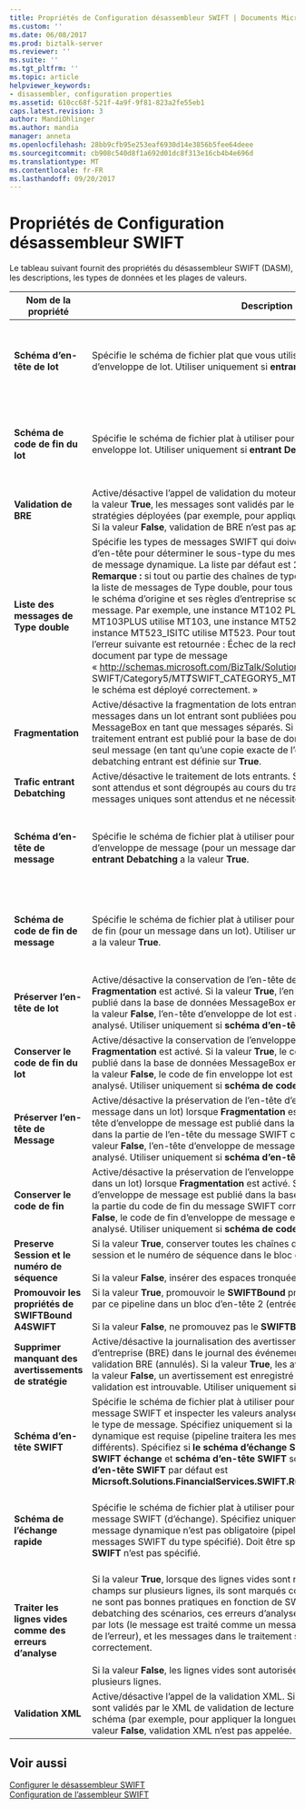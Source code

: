 ```yaml
---
title: Propriétés de Configuration désassembleur SWIFT | Documents Microsoft
ms.custom: ''
ms.date: 06/08/2017
ms.prod: biztalk-server
ms.reviewer: ''
ms.suite: ''
ms.tgt_pltfrm: ''
ms.topic: article
helpviewer_keywords:
- disassembler, configuration properties
ms.assetid: 610cc68f-521f-4a9f-9f81-823a2fe55eb1
caps.latest.revision: 3
author: MandiOhlinger
ms.author: mandia
manager: anneta
ms.openlocfilehash: 28bb9cfb95e253eaf6930d14e3856b5fee64deee
ms.sourcegitcommit: cb908c540d8f1a692d01dc8f313e16cb4b4e696d
ms.translationtype: MT
ms.contentlocale: fr-FR
ms.lasthandoff: 09/20/2017
---
```

# <a name="swift-disassembler-configuration-properties"></a>Propriétés de Configuration désassembleur SWIFT
Le tableau suivant fournit des propriétés du désassembleur SWIFT (DASM), les descriptions, les types de données et les plages de valeurs.  
  
|Nom de la propriété| Description|Type de données|Plage de valeurs|  
|-------------------|-----------------|---------------|-----------------|  
|**Schéma d’en-tête de lot**|Spécifie le schéma de fichier plat que vous utilisez pour l’analyse de l’en-tête d’enveloppe de lot. Utiliser uniquement si **entrant Debatching** a la valeur **True**.|Chaîne|Aucun ou n’importe quel nom de schéma déployé|  
|**Schéma de code de fin du lot**|Spécifie le schéma de fichier plat à utiliser pour l’analyse du code de fin enveloppe lot. Utiliser uniquement si **entrant Debatching** a la valeur **True**.|Chaîne|Aucun ou n’importe quel nom de schéma déployé|  
|**Validation de BRE**|Active/désactive l’appel de validation du moteur de règles d’entreprise (BRE). Si la valeur **True**, les messages sont validés par le moteur BRE par rapport aux stratégies déployées (par exemple, pour appliquer des règles de réseau SWIFT). Si la valeur **False**, validation de BRE n’est pas appelée.|Booléen|True, False|  
|**Liste des messages de Type double**|Spécifie les types de messages SWIFT qui doivent inspecter un deuxième champ d’en-tête pour déterminer le sous-type du message lors de la résolution de type de message dynamique. La liste par défaut est **102 103 521 523 574**. **Remarque :** si tout ou partie des chaînes de type de message sont supprimés de la liste de messages de Type double, pour tous les messages autres que MT574, le schéma d’origine et ses règles d’entreprise sont utilisés dans le traitement du message. Par exemple, une instance MT102 PLUS utilise MT102, une instance MT103PLUS utilise MT103, une instance MT521_ISITC utilise MT521, et une instance MT523_ISITC utilise MT523. Pour toutes les instances de MT574, l’erreur suivante est retournée : Échec de la recherche de spécification de document par type de message « http://schemas.microsoft.com/BizTalk/Solutions/FinancialServices/ SWIFT/Category5/MT&#574;SWIFT_CATEGORY5_MT574_Interchange ». Vérifiez que le schéma est déployé correctement. »|Chaîne|Liste séparée par espace de 3 chiffres|  
|**Fragmentation**|Active/désactive la fragmentation de lots entrants. Si la valeur **True**, les messages dans un lot entrant sont publiées pour la base de données MessageBox en tant que messages séparés. Si la valeur **False**, la totalité du traitement entrant est publié pour la base de données MessageBox en tant qu’un seul message (en tant qu’une copie exacte de l’entrée). Utilisez uniquement si debatching entrant est définie sur **True**.|Booléen|True, False|  
|**Trafic entrant Debatching**|Active/désactive le traitement de lots entrants. Si la valeur **True**, lots entrants sont attendus et sont dégroupés au cours du traitement. Si la valeur **False**, messages uniques sont attendus et ne nécessitent pas de debatching.|Booléen|True, False|  
|**Schéma d’en-tête de message**|Spécifie le schéma de fichier plat à utiliser pour l’analyse de l’en-tête d’enveloppe de message (pour un message dans un lot). Utiliser uniquement si **entrant Debatching** a la valeur **True**.|Chaîne|Aucun ou n’importe quel nom de schéma déployé|  
|**Schéma de code de fin de message**|Spécifie le schéma de fichier plat à utiliser pour l’analyse de l’enveloppe le code de fin (pour un message dans un lot). Utiliser uniquement si **entrant Debatching** a la valeur **True**.|Chaîne|Aucun ou n’importe quel nom de schéma déployé|  
|**Préserver l’en-tête de lot**|Active/désactive la conservation de l’en-tête de l’enveloppe par lots lorsque **Fragmentation** est activé. Si la valeur **True**, l’en-tête d’enveloppe de lot est publié dans la base de données MessageBox en tant qu’un message distinct. Si la valeur **False**, l’en-tête d’enveloppe de lot est abandonné une fois qu’il est analysé. Utiliser uniquement si **schéma d’en-tête de lot** est spécifié.|Booléen|True, False|  
|**Conserver le code de fin du lot**|Active/désactive la conservation de l’enveloppe de lot remorque lorsque **Fragmentation** est activé. Si la valeur **True**, le code de fin enveloppe lot est publié dans la base de données MessageBox en tant qu’un message distinct. Si la valeur **False**, le code de fin enveloppe lot est abandonné une fois qu’il est analysé. Utiliser uniquement si **schéma de code de fin du lot** est spécifié.|Booléen|True, False|  
|**Préserver l’en-tête de Message**|Active/désactive la préservation de l’en-tête d’enveloppe de message (pour un message dans un lot) lorsque **Fragmentation** est activé. Si la valeur **True**, l’en-tête d’enveloppe de message est publié dans la base de données MessageBox dans la partie de l’en-tête du message SWIFT correspondant dans le lot. Si la valeur **False**, l’en-tête d’enveloppe de message est abandonné une fois qu’il est analysé. Utiliser uniquement si **schéma d’en-tête de Message** est spécifié.|Booléen|True, False|  
|**Conserver le code de fin**|Active/désactive la préservation de l’enveloppe le code de fin (pour un message dans un lot) lorsque **Fragmentation** est activé. Si la valeur **True**, le code de fin d’enveloppe de message est publié dans la base de données MessageBox dans la partie du code de fin du message SWIFT correspondant dans le lot. Si la valeur **False**, le code de fin d’enveloppe de message est abandonné une fois qu’il est analysé. Utiliser uniquement si **schéma de code de fin de Message** est spécifié.|Booléen|True, False|  
|**Preserve Session et le numéro de séquence**|Si la valeur **True**, conserver toutes les chaînes de caractères dans les champs de session et le numéro de séquence dans le bloc d’en-tête 1.<br /><br /> Si la valeur **False**, insérer des espaces tronquées dans ces champs.|Booléen|True, False|  
|**Promouvoir les propriétés de SWIFTBound A4SWIFT**|Si la valeur **True**, promouvoir le **SWIFTBound** propriété pour les messages reçus par ce pipeline dans un bloc d’en-tête 2 (entrée).<br /><br /> Si la valeur **False**, ne promouvez pas le **SWIFTBound** propriété dans tous les cas.|Booléen|True, False|  
|**Supprimer manquant des avertissements de stratégie**|Active/désactive la journalisation des avertissements de moteur de règles d’entreprise (BRE) dans le journal des événements manquants des stratégies de validation BRE (annulés). Si la valeur **True**, les avertissements sont supprimés. Si la valeur **False**, un avertissement est enregistré chaque fois qu’une stratégie de validation est introuvable. Utiliser uniquement si **BRE Validation** est activé.|Booléen|True, False|  
|**Schéma d’en-tête SWIFT**|Spécifie le schéma de fichier plat à utiliser pour l’analyse de l’en-tête de message SWIFT et inspecter les valeurs analysées à découvrir dynamiquement le type de message. Spécifiez uniquement si la résolution de type de message dynamique est requise (pipeline traitera les messages SWIFT de types différents). Spécifiez si **le schéma d’échange SWIFT** n’est pas spécifié. Si **SWIFT échange** et **schéma d’en-tête SWIFT** sont n’est pas spécifié, **schéma d’en-tête SWIFT** par défaut est  **Micrsoft.Solutions.FinancialServices.SWIFT.RuntimeSchemas.HeaderSchema**.|Chaîne|Aucun ou n’importe quel nom de schéma déployé|  
|**Schéma de l’échange rapide**|Spécifie le schéma de fichier plat à utiliser pour l’analyse de l’intégralité du message SWIFT (d’échange). Spécifiez uniquement si la résolution de type de message dynamique n’est pas obligatoire (pipeline traite uniquement les messages SWIFT du type spécifié). Doit être spécifié si **schéma d’en-tête SWIFT** n’est pas spécifié.|Chaîne|Aucun ou n’importe quel nom de schéma déployé|  
|**Traiter les lignes vides comme des erreurs d’analyse**|Si la valeur **True**, lorsque des lignes vides sont rencontrées dans de nombreux champs sur plusieurs lignes, ils sont marqués comme des erreurs (lignes vides ne sont pas bonnes pratiques en fonction de SWIFT) d’analyse. Notez que pour debatching des scénarios, ces erreurs d’analyse n’interrompez pas le traitement par lots (le message est traité comme un message d’erreur et génère une partie de l’erreur), et les messages dans le traitement sans erreurs sont traitées correctement.<br /><br /> Si la valeur **False**, les lignes vides sont autorisées dans de nombreux champs sur plusieurs lignes.|Booléen|True, False|  
|**Validation XML**|Active/désactive l’appel de la validation XML. Si la valeur **True**, les messages sont validés par le XML de validation de lecture par rapport aux contraintes de schéma (par exemple, pour appliquer la longueur ou la plage de valeurs). Si la valeur **False**, validation XML n’est pas appelée.|Booléen|True, False|  
  
## <a name="see-also"></a>Voir aussi  
 [Configurer le désassembleur SWIFT](../../adapters-and-accelerators/accelerator-swift/configuring-the-swift-disassembler.md)   
 [Configuration de l’assembleur SWIFT](../../adapters-and-accelerators/accelerator-swift/configuring-the-swift-assembler.md)